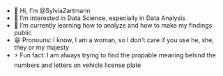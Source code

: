 - 👋 Hi, I’m @SylviaZartmann
- 👀 I’m interested in Data Science, especially in Data Analysis
- 🌱 I’m currently learning how to analyze and how to make my findings public
- 😄 Pronouns: I know, I am a woman, so I don't care if you use he, she, they or my majesty
- ⚡ Fun fact: I am always trying to find the propable meaning behind the numbers and letters on vehicle license plate

<!---
SylviaZartmann/SylviaZartmann is a ✨ special ✨ repository because its `README.md` (this file) appears on your GitHub profile.
You can click the Preview link to take a look at your changes.
--->
